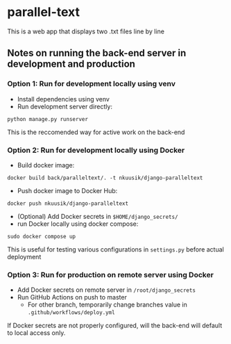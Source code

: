 # parallel-text
This is a web app that displays two .txt files line by line

## Notes on running the back-end server in development and production

### Option 1: Run for development locally using venv

- Install dependencies using venv
- Run development server directly: 

```
python manage.py runserver
```

This is the reccomended way for active work on the back-end

### Option 2: Run for development locally using Docker

- Build docker image: 
```
docker build back/paralleltext/. -t nkuusik/django-paralleltext
```
- Push docker image to Docker Hub:
```
docker push nkuusik/django-paralleltext
```
- (Optional) Add Docker secrets in `$HOME/django_secrets/`
- run Docker locally using docker compose:
```
sudo docker compose up
``` 

This is useful for testing various configurations in `settings.py` before actual deployment

### Option 3: Run for production on remote server using Docker

- Add Docker secrets on remote server in `/root/django_secrets`
- Run GitHub Actions on push to master
    - For other branch, temporarily change branches value in `.github/workflows/deploy.yml`

If Docker secrets are not properly configured, will the back-end will default to local access only.
